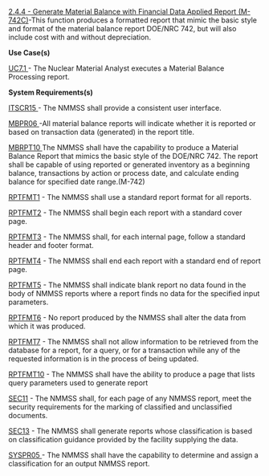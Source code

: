 <a href="https://dev.azure.com/Link-Technologies/NMMSS%20Requirements/_workitems/edit/244/" target="_blank">2.4.4 - Generate Material Balance with Financial Data Applied Report (M-742C)</a>-This function produces a formatted report that mimic the basic style and format of the material balance report DOE/NRC 742, but will also include cost with and without depreciation.


**Use Case(s)**

<a href="https://dev.azure.com/Link-Technologies/NMMSS%20Requirements/_workitems/edit/744/" target="_blank">UC7.1 </a> - The Nuclear Material Analyst executes a Material Balance Processing report.

**System Requirements(s)**

<a href="https://dev.azure.com/Link-Technologies/NMMSS%20Requirements/_workitems/edit/769/" target="_blank">ITSCR15 </a> - The NMMSS shall provide a consistent user interface.

<a href="https://dev.azure.com/Link-Technologies/NMMSS%20Requirements/_workitems/edit/640/" target="_blank">MBPR06  </a> -All material balance reports will indicate whether it is reported or based on transaction data (generated) in the report title.


<a href="https://dev.azure.com/Link-Technologies/NMMSS%20Requirements/_workitems/edit/952/" target="_blank">MBRPT10  </a>  The NMMSS shall have the capability to produce a Material Balance Report that mimics the basic style of the DOE/NRC 742. The report shall be capable of using reported or generated inventory as a beginning balance, transactions by action or process date, and calculate ending balance for specified date range.(M-742)

<a href="https://dev.azure.com/Link-Technologies/NMMSS%20Requirements/_workitems/edit/435/" target="_blank">RPTFMT1</a> - The NMMSS shall use a standard report format for all reports.

<a href="https://dev.azure.com/Link-Technologies/NMMSS%20Requirements/_workitems/edit/631/" target="_blank">RPTFMT2</a> - The NMMSS shall begin each report with a standard cover page.

<a href="https://dev.azure.com/Link-Technologies/NMMSS%20Requirements/_workitems/edit/632/" target="_blank">RPTFMT3</a> - The NMMSS shall, for each internal page, follow a standard header and footer format.

<a href="https://dev.azure.com/Link-Technologies/NMMSS%20Requirements/_workitems/edit/633/" target="_blank">RPTFMT4</a> - The NMMSS shall end each report with a standard end of report page.

<a href="https://dev.azure.com/Link-Technologies/NMMSS%20Requirements/_workitems/edit/634/" target="_blank">RPTFMT5</a> - The NMMSS shall indicate blank report no data found in the body of NMMSS reports where a report finds no data for the specified input parameters.

<a href="https://dev.azure.com/Link-Technologies/NMMSS%20Requirements/_workitems/edit/635/" target="_blank">RPTFMT6</a> - No report produced by the NMMSS shall alter the data from which it was produced.

<a href="https://dev.azure.com/Link-Technologies/NMMSS%20Requirements/_workitems/edit/636/" target="_blank">RPTFMT7</a> - The NMMSS shall not allow information to be retrieved from the database for a report, for a query, or for a transaction while any of the requested information is in the process of being updated.

<a href="https://dev.azure.com/Link-Technologies/NMMSS%20Requirements/_workitems/edit/637/" target="_blank">RPTFMT10</a> - The NMMSS shall have the ability to produce a page that lists query parameters used to generate report

<a href="https://dev.azure.com/Link-Technologies/NMMSS%20Requirements/_workitems/edit/638/" target="_blank">SEC11</a> - The NMMSS shall, for each page of any NMMSS report, meet the security requirements for the marking of classified and unclassified documents.

<a href="https://dev.azure.com/Link-Technologies/NMMSS%20Requirements/_workitems/edit/291/" target="_blank">SEC13</a> - The NMMSS shall generate reports whose classification is based on classification guidance provided by the facility supplying the data.

<a href="https://dev.azure.com/Link-Technologies/NMMSS%20Requirements/_workitems/edit/292/" target="_blank">SYSPR05 </a> - The NMMSS shall have the capability to determine and assign a classification for an output NMMSS report.
